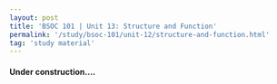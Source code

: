 ```yaml
---
layout: post
title: 'BSOC 101 | Unit 13: Structure and Function'
permalink: '/study/bsoc-101/unit-12/structure-and-function.html'
tag: 'study material'
---
```


#### Under construction....